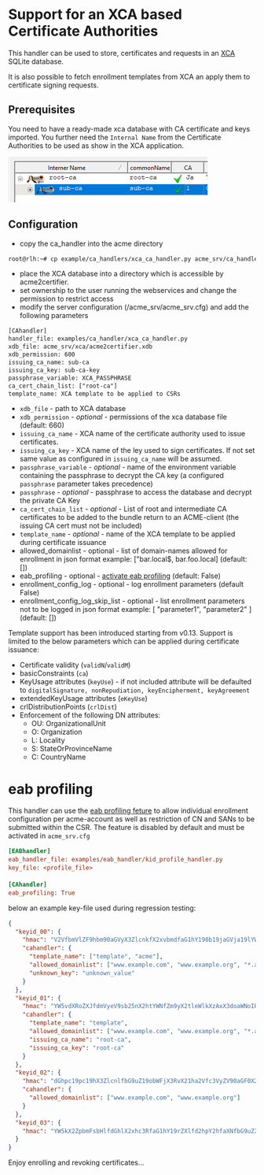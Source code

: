<!-- markdownlint-disable  MD013 -->
<!-- wiki-title CA handler for XCA -->
# Support for an XCA based Certificate Authorities

This handler can be used to store, certificates and requests in an [XCA](https://github.com/chris2511/xca/) SQLite database.

It is also possible to fetch enrollment templates from XCA an apply them to certificate signing requests.

## Prerequisites

You need to have a ready-made xca database with CA certificate and keys imported. You further need the `Internal Name` from the Certificate Authorities to be used as show in the XCA application.

![xca-ca-list](xca-ca-list.png)

## Configuration

- copy the ca_handler into the acme directory

```bash
root@rlh:~# cp example/ca_handlers/xca_ca_handler.py acme_srv/ca_handler.py
```

- place the XCA database into a directory which is accessible by acme2certifier.
- set ownership to the user running the webservices and change the permission to restrict access
- modify the server configuration (/acme_srv/acme_srv.cfg) and add the following parameters

```config
[CAhandler]
handler_file: examples/ca_handler/xca_ca_handler.py
xdb_file: acme_srv/xca/acme2certifier.xdb
xdb_permission: 600
issuing_ca_name: sub-ca
issuing_ca_key: sub-ca-key
passphrase_variable: XCA_PASSPHRASE
ca_cert_chain_list: ["root-ca"]
template_name: XCA template to be applied to CSRs
```

- `xdb_file` - path to XCA database
- `xdb_permission` - *optional* - permissions of the xca database file (default: 660)
- `issuing_ca_name` - XCA name of the certificate authority used to issue certificates.
- `issuing_ca_key` - XCA name of the ley used to sign certificates. If not set same value as configured in `issuing_ca_name` will be assumed.
- `passphrase_variable` - *optional* - name of the environment variable containing the passphrase to decrypt the CA key (a configured `passphrase` parameter takes precedence)
- `passphrase` - *optional* - passphrase to access the database and decrypt the private CA Key
- `ca_cert_chain_list` - *optional* - List of root and intermediate CA certificates to be added to the bundle return to an ACME-client (the issuing CA cert must not be included)
- `template_name` - *optional* - name of the XCA template to be applied during certificate issuance
- allowed_domainlist - optional - list of domain-names allowed for enrollment in json format example: ["bar.local$, bar.foo.local] (default: [])
- eab_profiling - optional - [activate eab profiling](eab_profiling.md) (default: False)
- enrollment_config_log - optional - log enrollment parameters (default False)
- enrollment_config_log_skip_list - optional - list enrollment parameters not to be logged in json format example: [ "parameter1", "parameter2" ] (default: [])

Template support has been introduced starting from v0.13. Support is limited to the below parameters which can be applied during certificate issuance:

- Certificate validity (`validN`/`validM`)
- basicConstraints (`ca`)
- KeyUsage attributes (`keyUse`) - if not included attribute will be defaulted to `digitalSignature, nonRepudiation, keyEncipherment, keyAgreement`
- extendedKeyUsage attributes (`eKeyUse`)
- crlDistributionPoints (`crlDist`)
- Enforcement of the following DN attributes:
  - OU: OrganizationalUnit
  - O: Organization
  - L: Locality
  - S: StateOrProvinceName
  - C: CountryName

# eab profiling

This handler can use the [eab profiling feture](eab_profiling.md) to allow individual enrollment configuration per acme-account as well as restriction of CN and SANs to be submitted within the CSR. The feature is disabled by default and must be activated in `acme_srv.cfg`

```cfg
[EABhandler]
eab_handler_file: examples/eab_handler/kid_profile_handler.py
key_file: <profile_file>

[CAhandler]
eab_profiling: True
```

below an example key-file used during regression testing:

```json
{
  "keyid_00": {
    "hmac": "V2VfbmVlZF9hbm90aGVyX3ZlcnkfX2xvbmdfaG1hY190b19jaGVja19lYWJfZm9yX2tleWlkXzAwX2FzX2xlZ29fZW5mb3JjZXNfYW5faG1hY19sb25nZXJfdGhhbl8yNTZfYml0cw",
    "cahandler": {
      "template_name": ["template", "acme"],
      "allowed_domainlist": ["www.example.com", "www.example.org", "*.acme"],
      "unknown_key": "unknown_value"
    }
  },
  "keyid_01": {
    "hmac": "YW5vdXRoZXJfdmVyeV9sb25nX2htYWNfZm9yX2tleWlkXzAxX3doaWNoIHdpbGxfYmUgdXNlZF9kdXJpbmcgcmVncmVzc2lvbg",
    "cahandler": {
      "template_name": "template",
      "allowed_domainlist": ["www.example.com", "www.example.org", "*.acme"],
      "issuing_ca_name": "root-ca",
      "issuing_ca_key": "root-ca"
    }
  },
  "keyid_02": {
    "hmac": "dGhpc19pc19hX3ZlcnlfbG9uZ19obWFjX3RvX21ha2Vfc3VyZV90aGF0X2l0c19tb3JlX3RoYW5fMjU2X2JpdHM",
    "cahandler": {
      "allowed_domainlist": ["www.example.com", "www.example.org"]
    }
  },
  "keyid_03": {
    "hmac": "YW5kX2ZpbmFsbHlfdGhlX2xhc3RfaG1hY19rZXlfd2hpY2hfaXNfbG9uZ2VyX3RoYW5fMjU2X2JpdHNfYW5kX3Nob3VsZF93b3Jr"
  }
}
```

Enjoy enrolling and revoking certificates...
